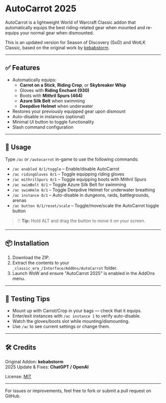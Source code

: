 # AutoCarrot 2025

AutoCarrot is a lightweight World of Warcraft Classic addon that automatically equips the best riding-related gear when mounted and re-equips your normal gear when dismounted.

This is an updated version for Season of Discovery (SoD) and WotLK Classic, based on the original work by [kebabstorm](https://www.curseforge.com/wow/addons/autocarrot).

---

## ✅ Features

- Automatically equips:
  - **Carrot on a Stick**, **Riding Crop**, or **Skybreaker Whip**
  - Gloves with **Riding Enchant (930)**
  - Boots with **Mithril Spurs (464)**
  - **Azure Silk Belt** when swimming
  - **Deepdive Helmet** when underwater
- Restores your previously equipped gear upon dismount
- Auto-disable in instances (optional)
- Minimal UI button to toggle functionality
- Slash command configuration

---

## 🧭 Usage

Type `/ac` or `/autocarrot` in-game to use the following commands:

- `/ac enabled 0/1/toggle` – Enable/disable AutoCarrot
- `/ac ridingGloves 0/1` – Toggle equipping riding gloves
- `/ac mithrilSpurs 0/1` – Toggle equipping boots with Mithril Spurs
- `/ac swimBelt 0/1` – Toggle Azure Silk Belt for swimming
- `/ac swimHelm 0/1` – Toggle Deepdive Helmet for underwater breathing
- `/ac instance 0/1` – Auto-disable in dungeons, raids, battlegrounds, arenas
- `/ac button 0/1/reset/scale` – Toggle/move/scale the AutoCarrot toggle button

> 🖱️ **Tip:** Hold ALT and drag the button to move it on your screen.

---

## 📦 Installation

1. Download the ZIP.
2. Extract the contents to your `_classic_era_/Interface/AddOns/AutoCarrot` folder.
3. Launch WoW and ensure "AutoCarrot 2025" is enabled in the AddOns menu.

---

## 🧪 Testing Tips

- Mount up with Carrot/Crop in your bags — check that it equips.
- Enter/exit instances with `/ac instance 1` to verify auto-disable.
- Watch the gloves/boots slot while mounting/dismounting.
- Use `/ac` to see current settings or change them.

---

## 🛠️ Credits

Original Addon: **kebabstorm**  
2025 Update & Fixes: **ChatGPT / OpenAI**

License: [MIT](LICENSE)

---

For issues or improvements, feel free to fork or submit a pull request on GitHub.
